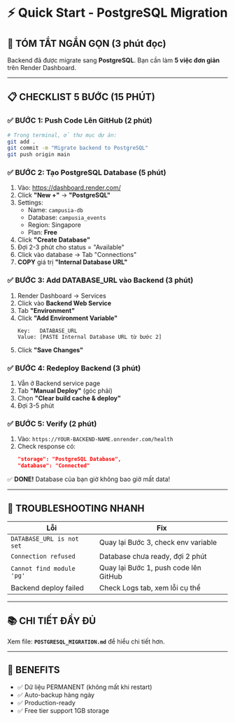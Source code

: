 # ⚡ Quick Start - PostgreSQL Migration

## 🎯 TÓM TẮT NGẮN GỌN (3 phút đọc)

Backend đã được migrate sang **PostgreSQL**. Bạn cần làm **5 việc đơn giản** trên Render Dashboard.

---

## 📋 CHECKLIST 5 BƯỚC (15 PHÚT)

### ✅ **BƯỚC 1: Push Code Lên GitHub** (2 phút)

```bash
# Trong terminal, ở thư mục dự án:
git add .
git commit -m "Migrate backend to PostgreSQL"
git push origin main
```

### ✅ **BƯỚC 2: Tạo PostgreSQL Database** (5 phút)

1. Vào: https://dashboard.render.com/
2. Click **"New +"** → **"PostgreSQL"**
3. Settings:
   - Name: `campusia-db`
   - Database: `campusia_events`
   - Region: Singapore
   - Plan: **Free**
4. Click **"Create Database"**
5. Đợi 2-3 phút cho status = "Available"
6. Click vào database → Tab "Connections"
7. **COPY** giá trị **"Internal Database URL"**

### ✅ **BƯỚC 3: Add DATABASE_URL vào Backend** (3 phút)

1. Render Dashboard → Services
2. Click vào **Backend Web Service**
3. Tab **"Environment"**
4. Click **"Add Environment Variable"**
   ```
   Key:   DATABASE_URL
   Value: [PASTE Internal Database URL từ bước 2]
   ```
5. Click **"Save Changes"**

### ✅ **BƯỚC 4: Redeploy Backend** (3 phút)

1. Vẫn ở Backend service page
2. Tab **"Manual Deploy"** (góc phải)
3. Chọn **"Clear build cache & deploy"**
4. Đợi 3-5 phút

### ✅ **BƯỚC 5: Verify** (2 phút)

1. Vào: `https://YOUR-BACKEND-NAME.onrender.com/health`
2. Check response có:
   ```json
   "storage": "PostgreSQL Database",
   "database": "Connected"
   ```

✅ **DONE!** Database của bạn giờ không bao giờ mất data!

---

## 🐛 TROUBLESHOOTING NHANH

| Lỗi | Fix |
|-----|-----|
| `DATABASE_URL is not set` | Quay lại Bước 3, check env variable |
| `Connection refused` | Database chưa ready, đợi 2 phút |
| `Cannot find module 'pg'` | Quay lại Bước 1, push code lên GitHub |
| Backend deploy failed | Check Logs tab, xem lỗi cụ thể |

---

## 📚 CHI TIẾT ĐẦY ĐỦ

Xem file: **`POSTGRESQL_MIGRATION.md`** để hiểu chi tiết hơn.

---

## 🎉 BENEFITS

- ✅ Dữ liệu PERMANENT (không mất khi restart)
- ✅ Auto-backup hàng ngày
- ✅ Production-ready
- ✅ Free tier support 1GB storage
